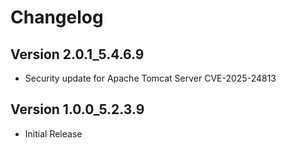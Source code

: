# Changelog

## Version 2.0.1\_5.4.6.9
* Security update for Apache Tomcat Server CVE-2025-24813

## Version 1.0.0\_5.2.3.9

* Initial Release



